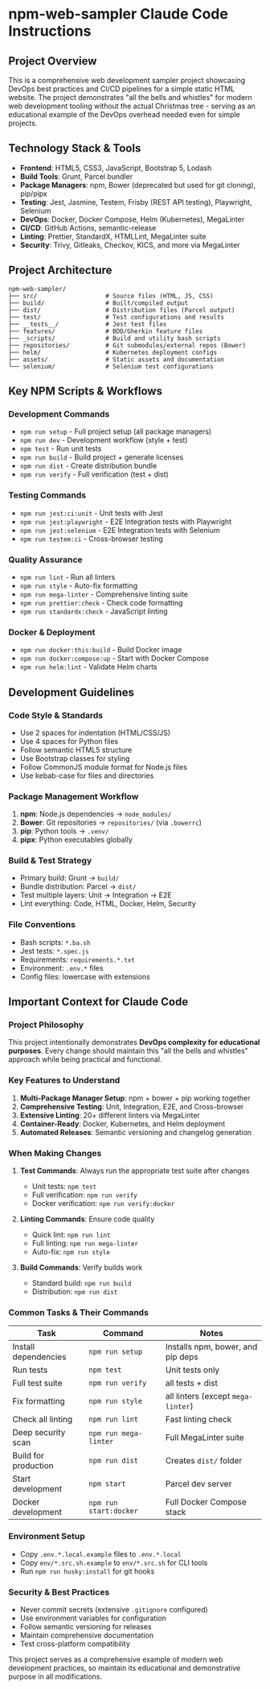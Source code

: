 # npm-web-sampler Claude Code Instructions

## Project Overview

This is a comprehensive web development sampler project showcasing DevOps best practices and CI/CD pipelines for a simple static HTML website. The project demonstrates "all the bells and whistles" for modern web development tooling without the actual Christmas tree - serving as an educational example of the DevOps overhead needed even for simple projects.

## Technology Stack & Tools

- **Frontend**: HTML5, CSS3, JavaScript, Bootstrap 5, Lodash
- **Build Tools**: Grunt, Parcel bundler
- **Package Managers**: npm, Bower (deprecated but used for git cloning), pip/pipx
- **Testing**: Jest, Jasmine, Testem, Frisby (REST API testing), Playwright, Selenium
- **DevOps**: Docker, Docker Compose, Helm (Kubernetes), MegaLinter
- **CI/CD**: GitHub Actions, semantic-release
- **Linting**: Prettier, StandardX, HTMLLint, MegaLinter suite
- **Security**: Trivy, Gitleaks, Checkov, KICS, and more via MegaLinter

## Project Architecture

```
npm-web-sampler/
├── src/                   # Source files (HTML, JS, CSS)
├── build/                 # Built/compiled output
├── dist/                  # Distribution files (Parcel output)
├── test/                  # Test configurations and results
├── __tests__/             # Jest test files
├── features/              # BDD/Gherkin feature files
├── _scripts/              # Build and utility bash scripts
├── repositories/          # Git submodules/external repos (Bower)
├── helm/                  # Kubernetes deployment configs
├── assets/                # Static assets and documentation
└── selenium/              # Selenium test configurations
```

## Key NPM Scripts & Workflows

### Development Commands

- `npm run setup` - Full project setup (all package managers)
- `npm run dev` - Development workflow (style + test)
- `npm test` - Run unit tests
- `npm run build` - Build project + generate licenses
- `npm run dist` - Create distribution bundle
- `npm run verify` - Full verification (test + dist)

### Testing Commands

- `npm run jest:ci:unit` - Unit tests with Jest
- `npm run jest:playwright` - E2E Integration tests with Playwright
- `npm run jest:selenium` - E2E Integration tests with Selenium
- `npm run testem:ci` - Cross-browser testing

### Quality Assurance

- `npm run lint` - Run all linters
- `npm run style` - Auto-fix formatting
- `npm run mega-linter` - Comprehensive linting suite
- `npm run prettier:check` - Check code formatting
- `npm run standardx:check` - JavaScript linting

### Docker & Deployment

- `npm run docker:this:build` - Build Docker image
- `npm run docker:compose:up` - Start with Docker Compose
- `npm run helm:lint` - Validate Helm charts

## Development Guidelines

### Code Style & Standards

- Use 2 spaces for indentation (HTML/CSS/JS)
- Use 4 spaces for Python files
- Follow semantic HTML5 structure
- Use Bootstrap classes for styling
- Follow CommonJS module format for Node.js files
- Use kebab-case for files and directories

### Package Management Workflow

1. **npm**: Node.js dependencies → `node_modules/`
2. **Bower**: Git repositories → `repositories/` (via `.bowerrc`)
3. **pip**: Python tools → `.venv/`
4. **pipx**: Python executables globally

### Build & Test Strategy

- Primary build: Grunt → `build/`
- Bundle distribution: Parcel → `dist/`
- Test multiple layers: Unit → Integration → E2E
- Lint everything: Code, HTML, Docker, Helm, Security

### File Conventions

- Bash scripts: `*.ba.sh`
- Jest tests: `*.spec.js`
- Requirements: `requirements.*.txt`
- Environment: `.env.*` files
- Config files: lowercase with extensions

## Important Context for Claude Code

### Project Philosophy

This project intentionally demonstrates **DevOps complexity for educational purposes**. Every change should maintain this "all the bells and whistles" approach while being practical and functional.

### Key Features to Understand

1. **Multi-Package Manager Setup**: npm + bower + pip working together
2. **Comprehensive Testing**: Unit, Integration, E2E, and Cross-browser
3. **Extensive Linting**: 20+ different linters via MegaLinter
4. **Container-Ready**: Docker, Kubernetes, and Helm deployment
5. **Automated Releases**: Semantic versioning and changelog generation

### When Making Changes

1. **Test Commands**: Always run the appropriate test suite after changes

   - Unit tests: `npm test`
   - Full verification: `npm run verify`
   - Docker verification: `npm run verify:docker`

2. **Linting Commands**: Ensure code quality

   - Quick lint: `npm run lint`
   - Full linting: `npm run mega-linter`
   - Auto-fix: `npm run style`

3. **Build Commands**: Verify builds work
   - Standard build: `npm run build`
   - Distribution: `npm run dist`

### Common Tasks & Their Commands

| Task                 | Command                | Notes                              |
| -------------------- | ---------------------- | ---------------------------------- |
| Install dependencies | `npm run setup`        | Installs npm, bower, and pip deps  |
| Run tests            | `npm test`             | Unit tests only                    |
| Full test suite      | `npm run verify`       | all tests + dist                   |
| Fix formatting       | `npm run style`        | all linters (except `mega-linter`) |
| Check all linting    | `npm run lint`         | Fast linting check                 |
| Deep security scan   | `npm run mega-linter`  | Full MegaLinter suite              |
| Build for production | `npm run dist`         | Creates `dist/` folder             |
| Start development    | `npm start`            | Parcel dev server                  |
| Docker development   | `npm run start:docker` | Full Docker Compose stack          |

### Environment Setup

- Copy `.env.*.local.example` files to `.env.*.local`
- Copy `env/*.src.sh.example` to `env/*.src.sh` for CLI tools
- Run `npm run husky:install` for git hooks

### Security & Best Practices

- Never commit secrets (extensive `.gitignore` configured)
- Use environment variables for configuration
- Follow semantic versioning for releases
- Maintain comprehensive documentation
- Test cross-platform compatibility

This project serves as a comprehensive example of modern web development practices, so maintain its educational and demonstrative purpose in all modifications.
